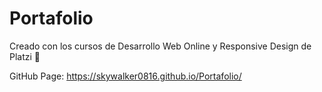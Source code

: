 # Portafolio

Creado con los cursos de Desarrollo Web Online y Responsive Design de Platzi :green_heart:

GitHub Page: https://skywalker0816.github.io/Portafolio/
